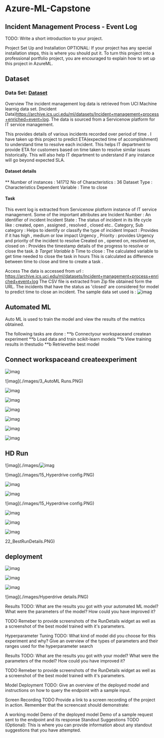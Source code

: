 # Azure-ML-Capstone

## Incident Management Process - Event Log

TODO: Write a short introduction to your project.

Project Set Up and Installation
OPTIONAL: If your project has any special installation steps, this is where you should put it. To turn this project into a professional portfolio project, you are encouraged to explain how to set up this project in AzureML.

## Dataset

### Data Set: [Dataset](https://archive.ics.uci.edu/ml/machine-learning-databases/00498/)
Overview
The incident management log data is retrieved from UCI Machine learnig data set. [Incident Data)https://archive.ics.uci.edu/ml/datasets/Incident+management+process+enriched+event+log. The data is sourced from a Servicenow platform for IT service management.

This provides details of various incidents recorded over period of time . I have taken up this project to predict ETA(expected time of accomplishment) to understand time to resolve each incident. This helps IT department to provide ETA for customers based on time taken to resolve similar issues historically. This will also help IT department to understand if any instance will go beyond expected SLA.

#### Dataset details
** Number of instances   : 141712
   No of Characteristics : 36
   Dataset Type          : Characteristics
   Dependent Variable    : Time to close 
   
#### Task
This event log is extracted from Servicenow plotform instance of IT service management.
Some of the important attributes are 
Incident Number : An identifier of incident
Incident State : The status of incident in its life cycle like : created, open , assigned , resolved , closed etc..
Category, Sub category : Helps to identify or classify the type of incident
Impact : Provides if it has high , medium or low impact
Urgency , Priority : provides Urgency and priority of the incident to resolve
Created on , opened on, resolved on, closed on : Provides the timestamp details of the progress to resolve or close the task.
*b Target Variable b*
Time to close : The calculated variable to get time needed to close the task in hours 
                This is calculated as difference between time to close and time to create a task .

Access
The data is accessed from url : https://archive.ics.uci.edu/ml/datasets/Incident+management+process+enriched+event+log
The CSV file is extracted from Zip file obtained form the URL.
The incidents that have the status as 'closed' are considered for model to predict time to close an incident.
The sample data set used is : ![imag](./images/1_dataset.PNG)

## Automated ML
Auto ML is used to train the model and view the results of the metrics obtained.

The following tasks are done :
**b Connectyour workspaceand createan experiment
**b Load data and train scikit-learn models
**b View training results in thestudio
**b Retrievethe best model

## Connect workspaceand createexperiment

![imag](./images/2_compute.PNG)

![imag](./images/3_AutoML Runs.PNG)

![imag](./images/4_1_Algorithms.PNG)

![imag](./images/4_AutoML_BestRun.PNG)

![imag](./images/6_Experiments.PNG)

![imag](./images/7_ModelSummary.PNG)

![imag](./images/20_AutoMLExperimentRuns.PNG)

![imag](./images/21_AutoML_BestRundetails.PNG)






## HD Run

![imag](./images/![imag](./images/11_HD_Run.PNG)

![imag](./images/15_Hyperdrive config.PNG)

![imag](./images/12_HD_Child_Runs.PNG)

![imag](./images/13_HDRunMetrcis.PNG)

![imag](./images/15_Hyperdrive config.PNG)

![imag](./images/16_HyperdriveRunDetails.PNG)


![imag](./images/14_AllRunDetails.PNG)


![imag](./images/21_AutoML_BestRundetails.PNG)

22_BestRunDetails.PNG)

## deployment

![imag](./images/24_AutoML_Deployment.PNG)

![imag](./images/25_deployment_endpoint.PNG)

![imag](./images/HD_BestRUnMetrics.PNG)

![imag](./images/Hyperdrive details.PNG)





Results
TODO: What are the results you got with your automated ML model? What were the parameters of the model? How could you have improved it?

TODO Remeber to provide screenshots of the RunDetails widget as well as a screenshot of the best model trained with it's parameters.

Hyperparameter Tuning
TODO: What kind of model did you choose for this experiment and why? Give an overview of the types of parameters and their ranges used for the hyperparameter search

Results
TODO: What are the results you got with your model? What were the parameters of the model? How could you have improved it?

TODO Remeber to provide screenshots of the RunDetails widget as well as a screenshot of the best model trained with it's parameters.

Model Deployment
TODO: Give an overview of the deployed model and instructions on how to query the endpoint with a sample input.

Screen Recording
TODO Provide a link to a screen recording of the project in action. Remember that the screencast should demonstrate:

A working model
Demo of the deployed model
Demo of a sample request sent to the endpoint and its response
Standout Suggestions
TODO (Optional): This is where you can provide information about any standout suggestions that you have attempted.
